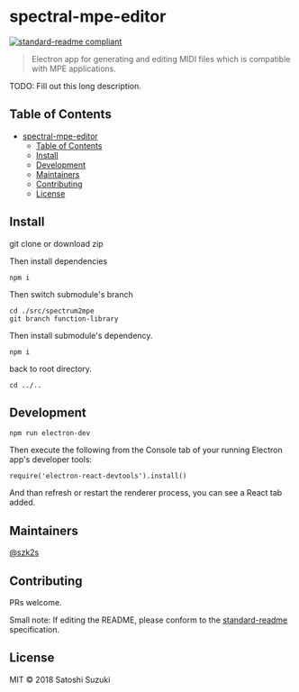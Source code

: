 # spectral-mpe-editor

[![standard-readme compliant](https://img.shields.io/badge/standard--readme-OK-green.svg?style=flat-square)](https://github.com/RichardLitt/standard-readme)

> Electron app for generating and editing MIDI files which is compatible with MPE applications.

TODO: Fill out this long description.

## Table of Contents

- [spectral-mpe-editor](#spectral-mpe-editor)
  - [Table of Contents](#table-of-contents)
  - [Install](#install)
  - [Development](#development)
  - [Maintainers](#maintainers)
  - [Contributing](#contributing)
  - [License](#license)

## Install

git clone or download zip 

Then install dependencies
```
npm i
```

Then switch submodule's branch 

```
cd ./src/spectrum2mpe
git branch function-library
```

Then install submodule's dependency.
```
npm i
```
back to root directory.
```
cd ../..
```

## Development

```
npm run electron-dev
```

Then execute the following from the Console tab of your running Electron app's developer tools:
```
require('electron-react-devtools').install()
```
And than refresh or restart the renderer process, you can see a React tab added.

## Maintainers

[@szk2s](https://github.com/szk2s)

## Contributing

PRs welcome.

Small note: If editing the README, please conform to the [standard-readme](https://github.com/RichardLitt/standard-readme) specification.

## License

MIT © 2018 Satoshi Suzuki
